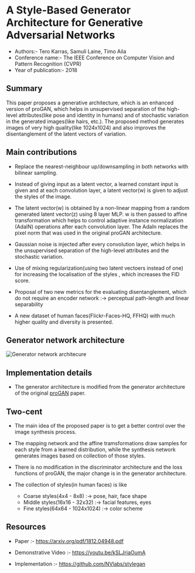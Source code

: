 # A Style-Based Generator Architecture for Generative Adversarial Networks

- Authors:- Tero Karras, Samuli Laine, Timo Aila
- Conference name:- The IEEE Conference on Computer Vision and Pattern Recognition (CVPR)
- Year of publication:- 2018

## Summary 

This paper proposes a generative architecture, which is an enhanced version of proGAN, which helps in unsupervised separation of the high-level attributes(like pose and identity in humans) and of stochastic variation in the generated images(like hairs, etc.). The proposed method generates images of very high quality(like 1024x1024) and also improves the disentanglement of the latent vectors of variation.

## Main contributions

- Replace the nearest-neighbour up/downsampling in both networks with bilinear sampling.

- Instead of giving input as a latent vector, a learned constant input is given and at each convolution layer, a latent vector(w) is given to adjust the styles of the image. 

- The latent vector(w) is obtained by a non-linear mapping from a random generated latent vector(z) using 8 layer MLP.
w is then passed to affine transformation which helps to control adaptive instance normalization (AdaIN) operations after each convolution layer. The AdaIn replaces the pixel norm that was used in the original proGAN architecture.

- Gaussian noise is injected after every convolution layer, which helps in the unsupervised separation of the high-level attributes and the stochastic variation.

- Use of mixing regularization(using two latent vectoers instead of one) for increasing the localisation of the styles , which increases the FID score.

- Proposal of two new metrics for the evaluating disentanglement, which do not require an encoder network :-> perceptual path-length and linear separability

- A new dataset of human faces(Flickr-Faces-HQ, FFHQ) with much higher quality and diversity is presented.

## Generator network architecture 

![Generator network architecure](https://miro.medium.com/v2/resize:fit:1400/1*_VUXFwZGAYke4_GFqCgqlQ.png)

## Implementation details

- The generator architecture is modified from the generator architecture of the original [proGAN](https://arxiv.org/pdf/1710.10196v3.pdf) paper. 

## Two-cent

- The main idea of the proposed paper is to get a better control over the image synthesis process.

- The mapping network and the affine tramsformations draw samples for each style from a learned distribution, while the synthesis network generates images based on collection of those styles.

- There is no modification in the discriminator architecture and the loss functions of proGAN, the major change is in the generator architecture. 

- The collection of styles(in human faces) is like 
  - Coarse styles(4x4 - 8x8) :-> pose, hair, face shape
  - Middle styles(16x16 - 32x32) :-> facial features, eyes
  - Fine styles(64x64 - 1024x1024) :-> color scheme

## Resources

- Paper :- https://arxiv.org/pdf/1812.04948.pdf

- Demonstrative Video :- https://youtu.be/kSLJriaOumA

- Implementation :- https://github.com/NVlabs/stylegan

